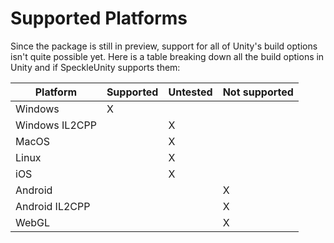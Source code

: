# Supported Platforms

Since the package is still in preview, support for all of Unity's build options isn't quite possible yet. Here is a table breaking down all the build options in Unity and if SpeckleUnity supports them:

| Platform       | Supported | Untested | Not supported |
| -------------- | --------- | -------- | ------------- |
| Windows        | X   		 |          |               |
| Windows IL2CPP |     		 | X        |               |
| MacOS          |    		 | X        |               |
| Linux          |    		 | X        |               |
| iOS            |    		 | X        |               |
| Android        |    		 |          | X             |
| Android IL2CPP |    		 |          | X             |
| WebGL          |    		 |          | X             |